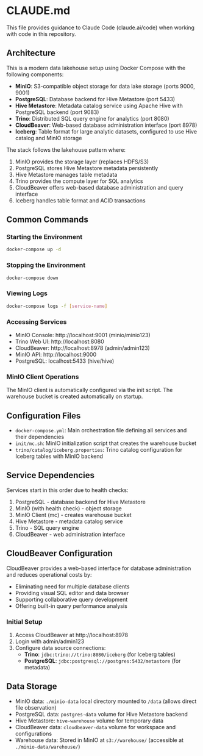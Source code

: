 # CLAUDE.md

This file provides guidance to Claude Code (claude.ai/code) when working with code in this repository.

## Architecture

This is a modern data lakehouse setup using Docker Compose with the following components:

- **MinIO**: S3-compatible object storage for data lake storage (ports 9000, 9001)
- **PostgreSQL**: Database backend for Hive Metastore (port 5433)
- **Hive Metastore**: Metadata catalog service using Apache Hive with PostgreSQL backend (port 9083)  
- **Trino**: Distributed SQL query engine for analytics (port 8080)
- **CloudBeaver**: Web-based database administration interface (port 8978)
- **Iceberg**: Table format for large analytic datasets, configured to use Hive catalog and MinIO storage

The stack follows the lakehouse pattern where:
1. MinIO provides the storage layer (replaces HDFS/S3)
2. PostgreSQL stores Hive Metastore metadata persistently
3. Hive Metastore manages table metadata 
4. Trino provides the compute layer for SQL analytics
5. CloudBeaver offers web-based database administration and query interface
6. Iceberg handles table format and ACID transactions

## Common Commands

### Starting the Environment
```bash
docker-compose up -d
```

### Stopping the Environment
```bash
docker-compose down
```

### Viewing Logs
```bash
docker-compose logs -f [service-name]
```

### Accessing Services
- MinIO Console: http://localhost:9001 (minio/minio123)
- Trino Web UI: http://localhost:8080
- CloudBeaver: http://localhost:8978 (admin/admin123)
- MinIO API: http://localhost:9000
- PostgreSQL: localhost:5433 (hive/hive)

### MinIO Client Operations
The MinIO client is automatically configured via the init script. The warehouse bucket is created automatically on startup.

## Configuration Files

- `docker-compose.yml`: Main orchestration file defining all services and their dependencies
- `init/mc.sh`: MinIO initialization script that creates the warehouse bucket
- `trino/catalog/iceberg.properties`: Trino catalog configuration for Iceberg tables with MinIO backend

## Service Dependencies

Services start in this order due to health checks:
1. PostgreSQL - database backend for Hive Metastore
2. MinIO (with health check) - object storage
3. MinIO Client (mc) - creates warehouse bucket  
4. Hive Metastore - metadata catalog service
5. Trino - SQL query engine
6. CloudBeaver - web administration interface

## CloudBeaver Configuration

CloudBeaver provides a web-based interface for database administration and reduces operational costs by:
- Eliminating need for multiple database clients
- Providing visual SQL editor and data browser
- Supporting collaborative query development
- Offering built-in query performance analysis

### Initial Setup
1. Access CloudBeaver at http://localhost:8978
2. Login with admin/admin123
3. Configure data source connections:
   - **Trino**: `jdbc:trino://trino:8080/iceberg` (for Iceberg tables)
   - **PostgreSQL**: `jdbc:postgresql://postgres:5432/metastore` (for metadata)

## Data Storage

- MinIO data: `./minio-data` local directory mounted to `/data` (allows direct file observation)
- PostgreSQL data: `postgres-data` volume for Hive Metastore backend
- Hive Metastore: `hive-warehouse` volume for temporary data
- CloudBeaver data: `cloudbeaver-data` volume for workspace and configurations
- Warehouse data: Stored in MinIO at `s3://warehouse/` (accessible at `./minio-data/warehouse/`)